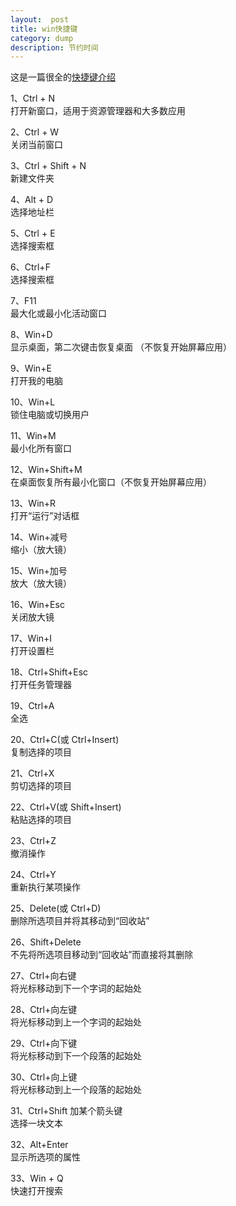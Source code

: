 ```yaml
---
layout:  post
title: win快捷键
category: dump
description: 节约时间
---
```



这是一篇很全的[快捷键介绍](https://www.zhihu.com/question/33635511)

1、Ctrl + N  
打开新窗口，适用于资源管理器和大多数应用

2、Ctrl + W  
关闭当前窗口

3、Ctrl + Shift + N  
新建文件夹

4、Alt + D  
选择地址栏

5、Ctrl + E  
选择搜索框

6、Ctrl+F  
选择搜索框

7、F11  
最大化或最小化活动窗口

8、Win+D  
显示桌面，第二次键击恢复桌面 （不恢复开始屏幕应用）

9、Win+E  
打开我的电脑

10、Win+L  
锁住电脑或切换用户

11、Win+M  
最小化所有窗口

12、Win+Shift+M  
在桌面恢复所有最小化窗口（不恢复开始屏幕应用）

13、Win+R  
打开“运行”对话框

14、Win+减号  
缩小（放大镜）

15、Win+加号  
放大（放大镜）

16、Win+Esc  
关闭放大镜

17、Win+I  
打开设置栏

18、Ctrl+Shift+Esc  
打开任务管理器

19、Ctrl+A  
全选

20、Ctrl+C(或 Ctrl+Insert)  
复制选择的项目

21、Ctrl+X  
剪切选择的项目

22、Ctrl+V(或 Shift+Insert)  
粘贴选择的项目

23、Ctrl+Z  
撤消操作

24、Ctrl+Y  
重新执行某项操作

25、Delete(或 Ctrl+D)  
删除所选项目并将其移动到“回收站”

26、Shift+Delete  
不先将所选项目移动到“回收站”而直接将其删除

27、Ctrl+向右键  
将光标移动到下一个字词的起始处

28、Ctrl+向左键  
将光标移动到上一个字词的起始处

29、Ctrl+向下键  
将光标移动到下一个段落的起始处

30、Ctrl+向上键  
将光标移动到上一个段落的起始处

31、Ctrl+Shift 加某个箭头键  
选择一块文本

32、Alt+Enter  
显示所选项的属性

33、Win + Q  
快速打开搜索


